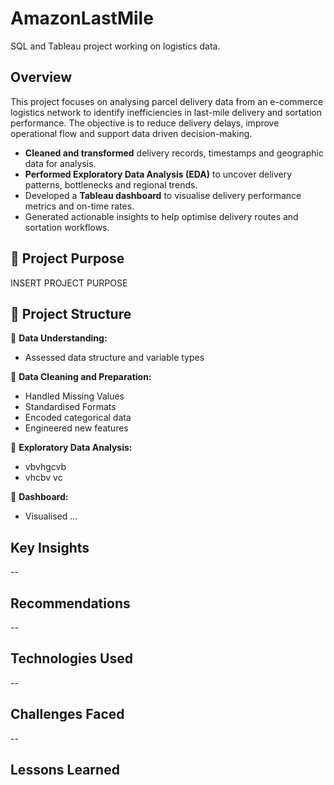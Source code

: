 # AmazonLastMile
SQL and Tableau project working on logistics data.

## Overview

This project focuses on analysing parcel delivery data from an e-commerce logistics network to identify inefficiencies in last-mile delivery and sortation performance. The objective is to reduce delivery delays, improve operational flow and support data driven decision-making.

- **Cleaned and transformed** delivery records, timestamps  and geographic data for analysis.
- **Performed Exploratory Data Analysis (EDA)** to uncover delivery patterns, bottlenecks and regional trends.
- Developed a **Tableau dashboard** to visualise delivery performance metrics and on-time rates.
- Generated actionable insights to help optimise delivery routes and sortation workflows.

## 🎯 Project Purpose

INSERT PROJECT PURPOSE

## 📂 Project Structure
📜 **Data Understanding:**
- Assessed data structure and variable types

📜 **Data Cleaning and Preparation:**
- Handled Missing Values 
- Standardised Formats
- Encoded categorical data
- Engineered new features

📜 **Exploratory Data Analysis:**
- vbvhgcvb
- vhcbv vc

📜 **Dashboard:**
- Visualised ...

## Key Insights

--
## Recommendations

--
## Technologies Used

--
## Challenges Faced

--
## Lessons Learned